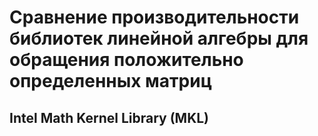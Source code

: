 # Сравнение производительности библиотек линейной алгебры для обращения положительно определенных матриц
 
 ## Intel Math Kernel Library (MKL)
